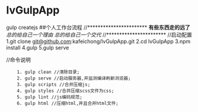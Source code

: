 # lvGulpApp
gulp createjs 
##个人工作台流程
//***********************
**有些东西走的远了**
*总的给自己一个理由*
*总的给自己一个交代*
//***********************
//启动配置
1.git clone git@github.com:kafeichong/lvGulpApp.git
2.cd lvGulpApp
3.npm install
4.gulp 
5.gulp serve



//命令说明
```
	1. gulp clean //清除目录;
	2. gulp serve //启动服务器,并监测编译刷新浏览器;
	3. gulp scripts //合并压缩js;
	4. gulp styles //合并压缩scss文件为css;
	5. gulp lint //js编码规范;
	6. gulp html //压缩html,并且合并html文件;
```
